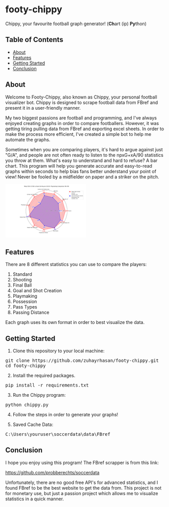 # footy-chippy

Chippy, your favourite football graph generator!
(**Ch**art (ip) **Py**thon)

## Table of Contents

- [About](#about)
- [Features](#features)
- [Getting Started](#getting-started)
- [Conclusion](#conclusion)

## About

Welcome to Footy-Chippy, also known as Chippy, your personal football visualizer bot. Chippy is designed to scrape football data from FBref and present it in a user-friendly manner.

My two biggest passions are football and programming, and I've always enjoyed creating graphs in order to compare footballers. However, it was getting tiring pulling data from FBref and exporting excel sheets. In order to make the process more efficient, I've created a simple bot to help me automate the graphs.

Sometimes when you are comparing players, it's hard to argue against just "G/A", and people are not often ready to listen to the npxG+xA/90 statistics you throw at them. What's easy to understand and hard to refuse? A bar chart. This program will help you generate accurate and easy-to-read graphs within seconds to help bias fans better understand your point of view! Never be fooled by a midfielder on paper and a striker on the pitch.

<img src="./images/Playmaking.png" alt="Playmaking" style="width:50%;">

## Features

There are 8 different statistics you can use to compare the players:

1. Standard
2. Shooting
3. Final Ball
4. Goal and Shot Creation
5. Playmaking
6. Possession
7. Pass Types
8. Passing Distance

Each graph uses its own format in order to best visualize the data.

## Getting Started

1. Clone this repository to your local machine:

<pre>
git clone https://github.com/zuhayrhasan/footy-chippy.git
cd footy-chippy
</pre>

2. Install the required packages.

<pre>
pip install -r requirements.txt
</pre>

3. Run the Chippy program:

<pre>
python chippy.py
</pre>

4. Follow the steps in order to generate your graphs!

5. Saved Cache Data:

<pre>
C:\Users\youruser\soccerdata\data\FBref  
</pre>

## Conclusion

I hope you enjoy using this program! The FBref scrapper is from this link:

https://github.com/probberechts/soccerdata

Unfortunately, there are no good free API's for advanced statistics, and I found FBref to be the best website to get the data from. This project is not for monetary use, but just a passion project which allows me to visualize statistics in a quick manner.

